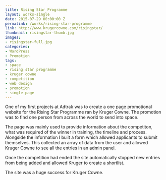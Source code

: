 ```yaml
---
title: Rising Star Programme
layout: works-single
date: 2015-07-29 00:00:00 Z
permalink: /works/rising-star-programme
link: http://www.krugercowne.com/risingstar/
thumbnail: risingstar-thumb.jpg
images:
- risingstar-full.jpg
categories:
- WordPress
- Promotion
tags:
- space
- rising star programme
- kruger cowne
- competition
- web design
- promotion
- single page
---
```

One of my first projects at Adtrak was to create a one page promotional website for the Rising Star Programme ran by Kruger Cowne. The promotion was to find one person from across the world to send into space.

The page was mainly used to provide information about the competiton, what was required of the winner in training, the timeline and process. Alongside the information I built a form which allowed applicants to submit themselves. This collected an array of data from the user and allowed Kruger Cowne to see all the entries in an admin panel.

Once the competition had ended the site automatically stopped new entries from being added and allowed Kruger to create a shortlist.

The site was a huge success for Kruger Cowne.